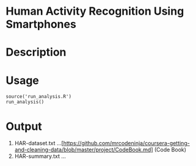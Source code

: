 Human Activity Recognition Using Smartphones
============================================

# Description

# Usage
``` splus
source('run_analysis.R')
run_analysis()
```

# Output
1. HAR-dataset.txt
...[https://github.com/mrcodeninja/coursera-getting-and-cleaning-data/blob/master/project/CodeBook.md] (Code Book)
2. HAR-summary.txt
...